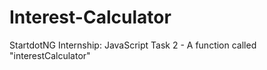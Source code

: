 # Interest-Calculator
StartdotNG Internship: JavaScript Task 2 - A function called "interestCalculator" 
